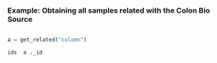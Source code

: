 ### Example: Obtaining all samples related with the Colon Bio Source
 
```python

a = get_related("colomn")

ids  a ._id
```